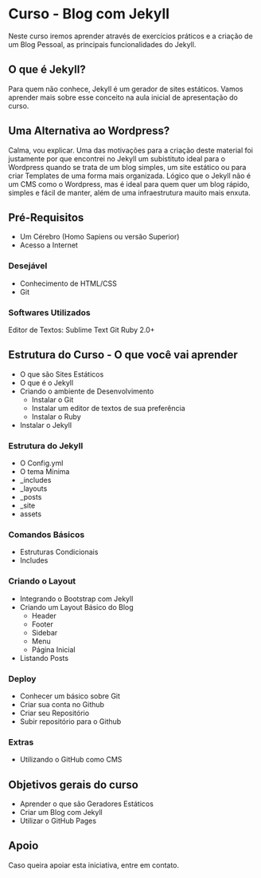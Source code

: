 # Curso - Blog com Jekyll
Neste curso iremos aprender através de exercícios práticos e a criação de um Blog Pessoal, as principais funcionalidades do Jekyll.

## O que é Jekyll?
Para quem não conhece, Jekyll é um gerador de sites estáticos. Vamos aprender mais sobre esse conceito na aula inicial de apresentação do curso.

## Uma Alternativa ao Wordpress?
Calma, vou explicar. Uma das motivações para a criação deste material foi justamente por que encontrei no Jekyll um subistituto ideal para o Wordpress quando se trata de um blog simples, um site estático ou para criar Templates de uma forma mais organizada. Lógico que o Jekyll não é um CMS como o Wordpress, mas é ideal para quem quer um blog rápido, simples e fácil de manter, além de uma infraestrutura mauito mais enxuta.

## Pré-Requisitos

* Um Cérebro (Homo Sapiens ou versão Superior)
* Acesso a Internet

### Desejável
* Conhecimento de HTML/CSS
* Git

### Softwares Utilizados
Editor de Textos: Sublime Text
Git
Ruby 2.0+

## Estrutura do Curso - O que você vai aprender
* O que são Sites Estáticos
* O que é o Jekyll
* Criando o ambiente de Desenvolvimento
  * Instalar o Git
  * Instalar um editor de textos de sua preferência
  * Instalar o Ruby
* Instalar o Jekyll
  
### Estrutura do Jekyll
* O Config.yml
* O tema Minima
* _includes
* _layouts
* _posts
* _site
* assets

### Comandos Básicos
* Estruturas Condicionais
* Includes

### Criando o Layout
* Integrando o Bootstrap com Jekyll
* Criando um Layout Básico do Blog
  * Header
  * Footer
  * Sidebar
  * Menu
  * Página Inicial
* Listando Posts

### Deploy
* Conhecer um básico sobre Git
* Criar sua conta no Github
* Criar seu Repositório
* Subir repositório para o Github

### Extras
* Utilizando o GitHub como CMS

## Objetivos gerais do curso
* Aprender o que são Geradores Estáticos
* Criar um Blog com Jekyll
* Utilizar o GitHub Pages

## Apoio
Caso queira apoiar esta iniciativa, entre em contato.
